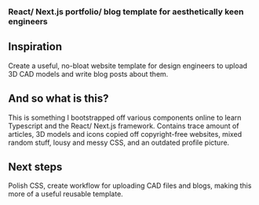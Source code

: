 ### React/ Next.js portfolio/ blog template for aesthetically keen engineers

## Inspiration
Create a useful, no-bloat website template for design engineers to upload 3D CAD models and write blog posts about them.

## And so what is this?
This is something I bootstrapped off various components online to learn Typescript and the React/ Next.js framework. Contains trace amount of articles, 3D models and icons copied off copyright-free websites, mixed random stuff, lousy and messy CSS, and an outdated profile picture.

## Next steps
Polish CSS, create workflow for uploading CAD files and blogs, making this more of a useful reusable template. 
